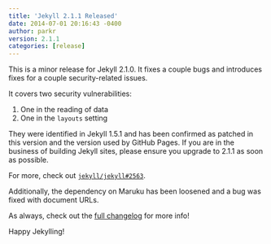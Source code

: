 ```yaml
---
title: 'Jekyll 2.1.1 Released'
date: 2014-07-01 20:16:43 -0400
author: parkr
version: 2.1.1
categories: [release]
---
```


This is a minor release for Jekyll 2.1.0. It fixes a couple bugs and
introduces fixes for a couple security-related issues.

It covers two security vulnerabilities:

1. One in the reading of data
2. One in the `layouts` setting

They were identified in Jekyll 1.5.1 and has been confirmed as patched
in this version and the version used by GitHub Pages. If you are in the
business of building Jekyll sites, please ensure you upgrade to 2.1.1 as
soon as possible.

For more, check out [`jekyll/jekyll#2563`](https://github.com/jekyll/jekyll/pull/2563).

Additionally, the dependency on Maruku has been loosened and a bug was
fixed with document URLs.

As always, check out the [full changelog](/docs/history/) for more info!

Happy Jekylling!
